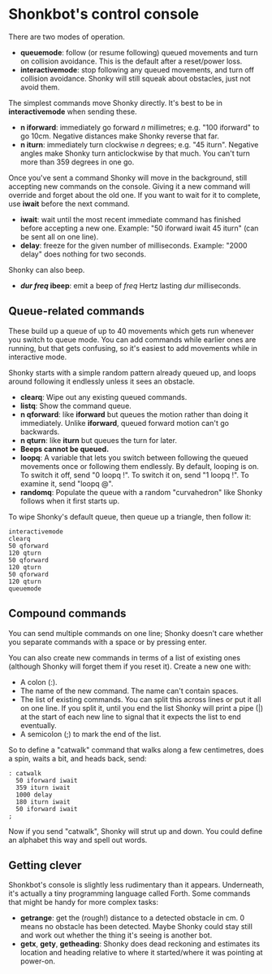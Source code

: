 # Shonkbot's control console

There are two modes of operation.

 * **queuemode**: follow (or resume following) queued movements and turn on
   collision avoidance.  This is the default after a reset/power loss.
 * **interactivemode**: stop following any queued movements, and turn off
   collision avoidance.  Shonky will still squeak about obstacles, just not
   avoid them.

The simplest commands move Shonky directly.  It's best to be in
**interactivemode** when sending these.

 * **n iforward**: immediately go forward *n* millimetres; e.g. "100 iforward"
   to go 10cm.  Negative distances make Shonky reverse that far.
 * **n iturn**: immediately turn clockwise *n* degrees; e.g. "45 iturn".
   Negative angles make Shonky turn anticlockwise by that much.
   You can't turn more than 359 degrees in one go.

Once you've sent a command Shonky will move in the background, still accepting
new commands on the console.  Giving it a new command will override and forget
about the old one.  If you want to wait for it to complete, use **iwait**
before the next command.

 * **iwait**: wait until the most recent immediate command has finished before
   accepting a new one.  Example: "50 iforward iwait 45 iturn" (can be sent all
   on one line).
 * **delay**: freeze for the given number of milliseconds.  Example:
   "2000 delay" does nothing for two seconds.

Shonky can also beep.

 * __*dur* *freq* ibeep__: emit a beep of *freq* Hertz lasting *dur*
   milliseconds.

## Queue-related commands

These build up a queue of up to 40 movements which gets run whenever you switch
to queue mode.  You can add commands while earlier ones are running, but that
gets confusing, so it's easiest to add movements while in interactive mode.

Shonky starts with a simple random pattern already queued up, and loops around
following it endlessly unless it sees an obstacle.

 * **clearq**: Wipe out any existing queued commands.
 * **listq**: Show the command queue.
 * **n qforward**: like **iforward** but queues the motion rather than doing
   it immediately.  Unlike **iforward**, queued forward motion can't go
   backwards.
 * **n qturn**: like **iturn** but queues the turn for later.
 * **Beeps cannot be queued.**
 * **loopq**: A variable that lets you switch between following the queued
   movements once or following them endlessly.  By default, looping is on.
   To switch it off, send "0 loopq !".  To switch it on, send "1 loopq !".
   To examine it, send "loopq @".
 * **randomq**: Populate the queue with a random "curvahedron" like Shonky
   follows when it first starts up.

To wipe Shonky's default queue, then queue up a triangle, then follow it:

    interactivemode
    clearq
    50 qforward
    120 qturn
    50 qforward
    120 qturn
    50 qforward
    120 qturn
    queuemode

## Compound commands

You can send multiple commands on one line; Shonky doesn't care whether you
separate commands with a space or by pressing enter.

You can also create new commands in terms of a list of existing ones
(although Shonky will forget them if you reset it).  Create a new one with:

 * A colon (:).
 * The name of the new command.  The name can't contain spaces.
 * The list of existing commands.  You can split this across lines or put it
   all on one line.  If you split it, until you end the list Shonky will print
   a pipe (|) at the start of each new line to signal that it expects the list
   to end eventually.
 * A semicolon (;) to mark the end of the list.

So to define a "catwalk" command that walks along a few centimetres, does
a spin, waits a bit, and heads back, send:

    : catwalk
      50 iforward iwait
      359 iturn iwait
      1000 delay
      180 iturn iwait
      50 iforward iwait
    ;

Now if you send "catwalk", Shonky will strut up and down.  You could define
an alphabet this way and spell out words.

## Getting clever

Shonkbot's console is slightly less rudimentary than it appears.  Underneath,
it's actually a tiny programming language called Forth.  Some commands that
might be handy for more complex tasks:

 * **getrange**: get the (rough!) distance to a detected obstacle in cm.
   0 means no obstacle has been detected.  Maybe Shonky could stay still and
   work out whether the thing it's seeing is another bot.
 * **getx**, **gety**, **getheading**: Shonky does dead reckoning and
   estimates its location and heading relative to where it started/where it
   was pointing at power-on.

